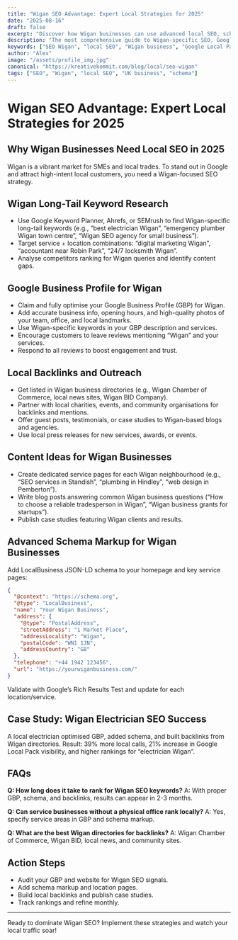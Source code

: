 ```yaml
---
title: "Wigan SEO Advantage: Expert Local Strategies for 2025"
date: "2025-08-16"
draft: false
excerpt: "Discover how Wigan businesses can use advanced local SEO, schema, and long-tail keywords to attract more customers."
description: "The most comprehensive guide to Wigan-specific SEO, Google Local Pack, content marketing, and actionable steps for SMEs."
keywords: ["SEO Wigan", "local SEO", "Wigan business", "Google Local Pack", "schema markup", "long-tail keywords", "2025"]
author: "Alex"
image: "/assets/profile_img.jpg"
canonical: "https://kreativekommit.com/blog/local/seo-wigan"
tags: ["SEO", "Wigan", "local SEO", "UK business", "schema"]
---
```


# Wigan SEO Advantage: Expert Local Strategies for 2025

## Why Wigan Businesses Need Local SEO in 2025
Wigan is a vibrant market for SMEs and local trades. To stand out in Google and attract high-intent local customers, you need a Wigan-focused SEO strategy.

## Wigan Long-Tail Keyword Research
- Use Google Keyword Planner, Ahrefs, or SEMrush to find Wigan-specific long-tail keywords (e.g., “best electrician Wigan”, “emergency plumber Wigan town centre”, “Wigan SEO agency for small business”).
- Target service + location combinations: “digital marketing Wigan”, “accountant near Robin Park”, “24/7 locksmith Wigan”.
- Analyse competitors ranking for Wigan queries and identify content gaps.

## Google Business Profile for Wigan
- Claim and fully optimise your Google Business Profile (GBP) for Wigan.
- Add accurate business info, opening hours, and high-quality photos of your team, office, and local landmarks.
- Use Wigan-specific keywords in your GBP description and services.
- Encourage customers to leave reviews mentioning “Wigan” and your services.
- Respond to all reviews to boost engagement and trust.

## Local Backlinks and Outreach
- Get listed in Wigan business directories (e.g., Wigan Chamber of Commerce, local news sites, Wigan BID Company).
- Partner with local charities, events, and community organisations for backlinks and mentions.
- Offer guest posts, testimonials, or case studies to Wigan-based blogs and agencies.
- Use local press releases for new services, awards, or events.

## Content Ideas for Wigan Businesses
- Create dedicated service pages for each Wigan neighbourhood (e.g., “SEO services in Standish”, “plumbing in Hindley”, “web design in Pemberton”).
- Write blog posts answering common Wigan business questions (“How to choose a reliable tradesperson in Wigan”, “Wigan business grants for startups”).
- Publish case studies featuring Wigan clients and results.

## Advanced Schema Markup for Wigan Businesses
Add LocalBusiness JSON-LD schema to your homepage and key service pages:
```json
{
  "@context": "https://schema.org",
  "@type": "LocalBusiness",
  "name": "Your Wigan Business",
  "address": {
    "@type": "PostalAddress",
    "streetAddress": "1 Market Place",
    "addressLocality": "Wigan",
    "postalCode": "WN1 1JN",
    "addressCountry": "GB"
  },
  "telephone": "+44 1942 123456",
  "url": "https://yourwiganbusiness.com/"
}
```
Validate with Google’s Rich Results Test and update for each location/service.

## Case Study: Wigan Electrician SEO Success
A local electrician optimised GBP, added schema, and built backlinks from Wigan directories. Result: 39% more local calls, 21% increase in Google Local Pack visibility, and higher rankings for “electrician Wigan”.

## FAQs
**Q: How long does it take to rank for Wigan SEO keywords?**
A: With proper GBP, schema, and backlinks, results can appear in 2-3 months.

**Q: Can service businesses without a physical office rank locally?**
A: Yes, specify service areas in GBP and schema markup.

**Q: What are the best Wigan directories for backlinks?**
A: Wigan Chamber of Commerce, Wigan BID, local news, and community sites.

## Action Steps
- Audit your GBP and website for Wigan SEO signals.
- Add schema markup and location pages.
- Build local backlinks and publish case studies.
- Track rankings and refine monthly.

---
Ready to dominate Wigan SEO? Implement these strategies and watch your local traffic soar!
